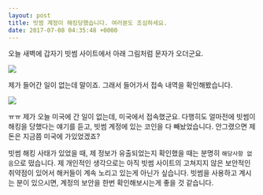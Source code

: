 ```yaml
---
layout: post
title: 빗썸 계정이 해킹당했습니다. 여러분도 조심하세요.
date: 2017-07-08 04:35:48 +0000
---
```


오늘 새벽에 갑자기 빗썸 사이트에서 아래 그림처럼 문자가 오더군요.

<img src="https://steemitimages.com/DQmVvi3tnW1oaCf6F8ZermBJh1yWGkWJfj6Kw6gwWYWn7V5/sms_copy.png" style="max-width:100%;">

제가 들어간 일이 없는데 말이죠.
그래서 들어가서 접속 내역을 확인해봤습니다.

<img src="https://steemitimages.com/DQmeaYB2oRhREK9SmCKi6S665gkjNHVGNAw1p5HLdQNq8Bp/bithumb_login.png" style="max-width:100%;">

ㅠㅠ 제가 오늘 미국에 간 일이 없는데, 미국에서 접속했군요.
다행히도 얼마전에 빗썸이 해킹을 당했다는 얘기를 듣고, 빗썸 계정에 있는 코인을 다 빼놨었습니다.
안그랬으면 제 돈은 지금쯤 미국에 가있었겠죠?

빗썸 해킹 사태가 있었을 때, 제 정보가 유출되었는지 확인했을 때는 분명히 `해당사항 없음`으로 떴습니다.
제 개인적인 생각으로는 아직 빗썸 사이트의 고쳐지지 않은 보안적인 취약점이 있어서 해커들이 계속 노리고 있는게 아닌가 싶습니다.
빗썸을 사용하고 계시는 분이 있으시면, 계정의 보안을 한번 확인해보시는게 좋을 것 같습니다.